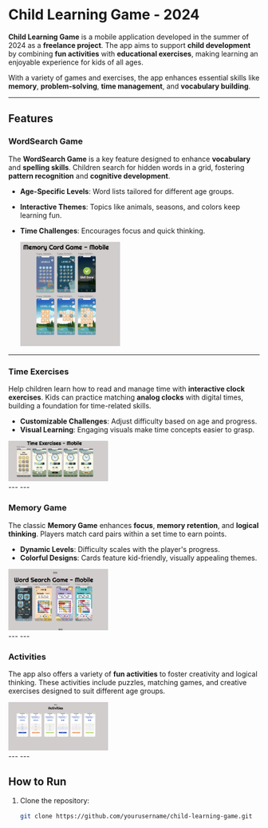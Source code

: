 # Child Learning Game - 2024  

**Child Learning Game** is a mobile application developed in the summer of 2024 as a **freelance project**. The app aims to support **child development** by combining **fun activities** with **educational exercises**, making learning an enjoyable experience for kids of all ages.  

With a variety of games and exercises, the app enhances essential skills like **memory**, **problem-solving**, **time management**, and **vocabulary building**.  

---

## Features  

### WordSearch Game  
The **WordSearch Game** is a key feature designed to enhance **vocabulary** and **spelling skills**. Children search for hidden words in a grid, fostering **pattern recognition** and **cognitive development**.  

- **Age-Specific Levels**: Word lists tailored for different age groups.  
- **Interactive Themes**: Topics like animals, seasons, and colors keep learning fun.  
- **Time Challenges**: Encourages focus and quick thinking.  

  <div>
         <img src="screenShoots/Ekran Resmi 2024-11-24 11.40.10.png" alt="Home Screen" width="200" height="auto">
        

   </div>
---

### Time Exercises  
Help children learn how to read and manage time with **interactive clock exercises**. Kids can practice matching **analog clocks** with digital times, building a foundation for time-related skills.  

- **Customizable Challenges**: Adjust difficulty based on age and progress.  
- **Visual Learning**: Engaging visuals make time concepts easier to grasp.  

<div>
         <img src="screenShoots/Ekran Resmi 2024-11-24 11.40.16.png" alt="Home Screen" width="200" height="auto">
        

   </div>
---
---

### Memory Game  
The classic **Memory Game** enhances **focus**, **memory retention**, and **logical thinking**. Players match card pairs within a set time to earn points.  

- **Dynamic Levels**: Difficulty scales with the player's progress.  
- **Colorful Designs**: Cards feature kid-friendly, visually appealing themes.  

<div>
         <img src="screenShoots/Ekran Resmi 2024-11-24 11.40.21.png" alt="Home Screen" width="200" height="auto">
        

   </div>
---
---

### Activities  
The app also offers a variety of **fun activities** to foster creativity and logical thinking. These activities include puzzles, matching games, and creative exercises designed to suit different age groups.  

<div>
         <img src="screenShoots/Ekran Resmi 2024-11-24 11.40.36.png" alt="Home Screen" width="200" height="auto">
        

   </div>
---
---

## How to Run  
1. Clone the repository:  
   ```bash  
   git clone https://github.com/yourusername/child-learning-game.git  
